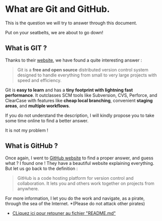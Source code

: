 # What are Git and GitHub.

This is the question we will try to answer through this document.

Put on your seatbelts, we are about to go down!

## What is GIT ?

Thanks to their [website](https://git-scm.com), we have found a quite interesting answer :

> Git is a **free and open source** distributed version control system designed to handle everything from small to very large projects with speed and efficiency.

Git is **easy to learn** and has a **tiny footprint with lightning fast performance**. It outclasses SCM tools like Subversion, CVS, Perforce, and ClearCase with features like **cheap local branching**, convenient **staging areas**, and **multiple workflows**.

If you do not understand the description, I will kindly propose you to take some time online to find a better answer.

It is not my problem !

## What is GitHub ?

Once again, I went to [GitHub website](https://docs.github.com/en/get-started/quickstart/hello-world) to find a proper answer, and guess what ? I found one ! They have a beautiful website explaining everything. But let us go back to the definition :

> GitHub is a code hosting platform for version control and collaboration. It lets you and others work together on projects from anywhere.

For more information, I let you do the work and navigate, as a pirate, through the sea of the Internet. *(Please do not attack other pirates)


- [CLiquez ici pour retouner au fichier "README.md"](README.md)
